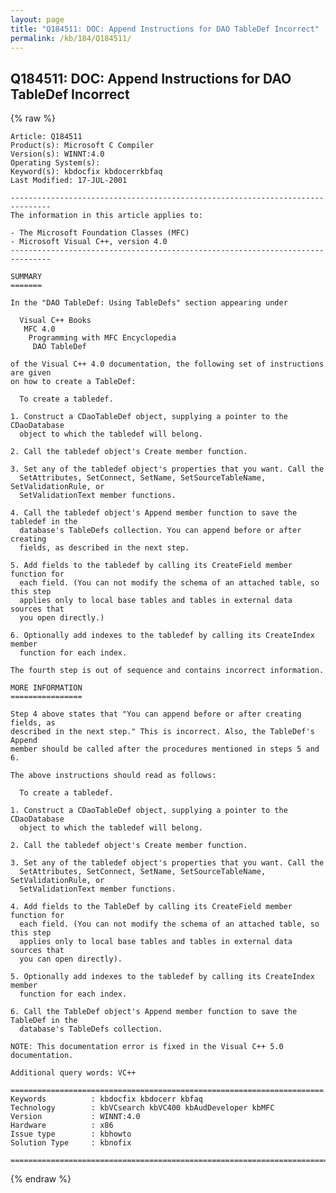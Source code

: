 ```yaml
---
layout: page
title: "Q184511: DOC: Append Instructions for DAO TableDef Incorrect"
permalink: /kb/184/Q184511/
---
```


## Q184511: DOC: Append Instructions for DAO TableDef Incorrect

{% raw %}

	Article: Q184511
	Product(s): Microsoft C Compiler
	Version(s): WINNT:4.0
	Operating System(s): 
	Keyword(s): kbdocfix kbdocerrkbfaq
	Last Modified: 17-JUL-2001
	
	-------------------------------------------------------------------------------
	The information in this article applies to:
	
	- The Microsoft Foundation Classes (MFC) 
	- Microsoft Visual C++, version 4.0 
	-------------------------------------------------------------------------------
	
	SUMMARY
	=======
	
	In the "DAO TableDef: Using TableDefs" section appearing under
	
	  Visual C++ Books
	   MFC 4.0
	    Programming with MFC Encyclopedia
	     DAO TableDef
	
	of the Visual C++ 4.0 documentation, the following set of instructions are given
	on how to create a TableDef:
	
	  To create a tabledef.
	
	1. Construct a CDaoTableDef object, supplying a pointer to the CDaoDatabase
	  object to which the tabledef will belong.
	
	2. Call the tabledef object's Create member function.
	
	3. Set any of the tabledef object's properties that you want. Call the
	  SetAttributes, SetConnect, SetName, SetSourceTableName, SetValidationRule, or
	  SetValidationText member functions.
	
	4. Call the tabledef object's Append member function to save the tabledef in the
	  database's TableDefs collection. You can append before or after creating
	  fields, as described in the next step.
	
	5. Add fields to the tabledef by calling its CreateField member function for
	  each field. (You can not modify the schema of an attached table, so this step
	  applies only to local base tables and tables in external data sources that
	  you open directly.)
	
	6. Optionally add indexes to the tabledef by calling its CreateIndex member
	  function for each index.
	
	The fourth step is out of sequence and contains incorrect information.
	
	MORE INFORMATION
	================
	
	Step 4 above states that "You can append before or after creating fields, as
	described in the next step." This is incorrect. Also, the TableDef's Append
	member should be called after the procedures mentioned in steps 5 and 6.
	
	The above instructions should read as follows:
	
	  To create a tabledef.
	
	1. Construct a CDaoTableDef object, supplying a pointer to the CDaoDatabase
	  object to which the tabledef will belong.
	
	2. Call the tabledef object's Create member function.
	
	3. Set any of the tabledef object's properties that you want. Call the
	  SetAttributes, SetConnect, SetName, SetSourceTableName, SetValidationRule, or
	  SetValidationText member functions.
	
	4. Add fields to the TableDef by calling its CreateField member function for
	  each field. (You can not modify the schema of an attached table, so this step
	  applies only to local base tables and tables in external data sources that
	  you can open directly).
	
	5. Optionally add indexes to the tabledef by calling its CreateIndex member
	  function for each index.
	
	6. Call the TableDef object's Append member function to save the TableDef in the
	  database's TableDefs collection.
	
	NOTE: This documentation error is fixed in the Visual C++ 5.0 documentation.
	
	Additional query words: VC++
	
	======================================================================
	Keywords          : kbdocfix kbdocerr kbfaq
	Technology        : kbVCsearch kbVC400 kbAudDeveloper kbMFC
	Version           : WINNT:4.0
	Hardware          : x86
	Issue type        : kbhowto
	Solution Type     : kbnofix
	
	=============================================================================
	

{% endraw %}
